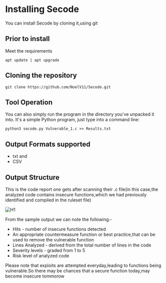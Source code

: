 # Installing Secode

You can install Secode by cloning it,using git

## Prior to install

Meet the requirements

~~~~
apt update | apt upgrade 
~~~~

## Cloning the repository


~~~~
git clone https://github.com/NoelV11/Secode.git
~~~~

## Tool Operation

You can also simply run the program in the directory you've unpacked it
into.   It's a simple Python program, just type into a command line:

~~~~
python3 secode.py Vulnerable_1.c >> Results.txt
~~~~

## Output Formats supported

- txt and
- CSV

## Output Structure

This is the code report one gets after scanning their .c file(in this case,the analyzed code contains insecure functions,which we had previously identified and compiled in the ruleset file)

![H1](https://user-images.githubusercontent.com/77625109/152655310-0899ba05-f684-4e5c-89ff-bff3c99e91c6.png)

From the sample output we can note the following:-

- Hits - number of insecure functions detected
- An appropriate countermeasure function or best practice,that can be used to remove the vulnerable function
- Lines Analyzed - derived from the total number of lines in the code
- Severity levels - graded from 1 to 5
- Risk level of analyzed code

Please note that exploits are attempted everyday,leading to functions being vulnerable.So there may be chances that a secure function today,may become insecure tommorow
